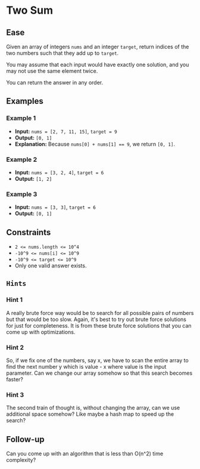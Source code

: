 # Two Sum

## Ease 

Given an array of integers `nums` and an integer `target`, return indices of the two numbers such that they add up to `target`.

You may assume that each input would have exactly one solution, and you may not use the same element twice.

You can return the answer in any order.

## Examples

### Example 1

- **Input:** `nums = [2, 7, 11, 15]`, `target = 9`
- **Output:** `[0, 1]`
- **Explanation:** Because `nums[0] + nums[1] == 9`, we return `[0, 1]`.

### Example 2

- **Input:** `nums = [3, 2, 4]`, `target = 6`
- **Output:** `[1, 2]`

### Example 3

- **Input:** `nums = [3, 3]`, `target = 6`
- **Output:** `[0, 1]`

## Constraints

- `2 <= nums.length <= 10^4`
- `-10^9 <= nums[i] <= 10^9`
- `-10^9 <= target <= 10^9`
- Only one valid answer exists.


## `Hints` 

### Hint 1
A really brute force way would be to search for all possible pairs of numbers but that would be too slow. Again, it's best to try out brute force solutions for just for completeness. It is from these brute force solutions that you can come up with optimizations.


### Hint 2
So, if we fix one of the numbers, say x, we have to scan the entire array to find the next number y which is value - x where value is the input parameter. Can we change our array somehow so that this search becomes faster?


### Hint 3
The second train of thought is, without changing the array, can we use additional space somehow? Like maybe a hash map to speed up the search?

## Follow-up

Can you come up with an algorithm that is less than O(n^2) time complexity?
